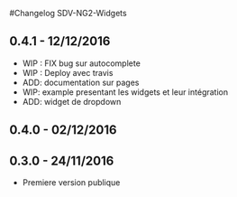 #Changelog SDV-NG2-Widgets

## 0.4.1 - 12/12/2016

* WIP : FIX bug sur autocomplete
* WIP : Deploy avec travis
* ADD: documentation sur pages
* WIP: example presentant les widgets et leur intégration
* ADD: widget de dropdown

## 0.4.0 - 02/12/2016

## 0.3.0 - 24/11/2016

* Premiere version publique
